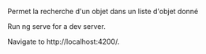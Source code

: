 Permet la recherche d'un objet dans un liste d'objet donné


Run ng serve for a dev server.

Navigate to http://localhost:4200/. 
